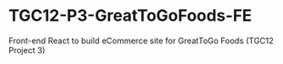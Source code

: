 # TGC12-P3-GreatToGoFoods-FE
Front-end React to build eCommerce site for GreatToGo Foods (TGC12 Project 3)
